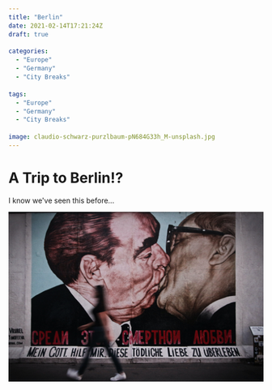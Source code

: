 ```yaml
---
title: "Berlin"
date: 2021-02-14T17:21:24Z
draft: true

categories: 
  - "Europe"
  - "Germany"
  - "City Breaks"

tags: 
  - "Europe"
  - "Germany"
  - "City Breaks"

image: claudio-schwarz-purzlbaum-pN684G33h_M-unsplash.jpg
---
```


# A Trip to Berlin!? 

I know we've seen this before...

![Kissing](jeison-higuita-KSNkTaUmHKk-unsplash.jpg)
